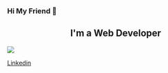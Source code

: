 ### Hi My Friend 👋
<h2 align="center">
I'm a Web Developer
</h2>

![](https://komarev.com/ghpvc/?username=karishmamalek&label=Visitors)

<a href="https://www.linkedin.com/in/karishma-malek-46028b15a/">Linkedin<i class="fa fa-linkedin" aria-hidden="true"></i></a>

<!--
**karishmamalek/karishmamalek** is a ✨ _special_ ✨ repository because its `README.md` (this file) appears on your GitHub profile.

Here are some ideas to get you started:

- 🔭 I’m currently working on ...
- 🌱 I’m currently learning ...
- 👯 I’m looking to collaborate on ...
- 🤔 I’m looking for help with ...
- 💬 Ask me about ...
- 📫 How to reach me: ...
- 😄 Pronouns: ...
- ⚡ Fun fact: ...
-->
